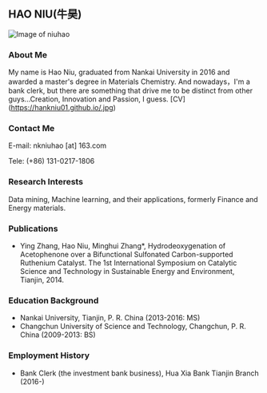 ## HAO NIU(牛昊)

![Image of niuhao](https://hankniu01.github.io/image/niuh.jpg)

### About Me
My name is Hao Niu, graduated from Nankai University in 2016 and awarded a master's degree in Materials Chemistry. And nowadays，I'm a bank clerk, but there are something that drive me to be distinct from other guys...Creation, Innovation and Passion, I guess.
[CV] (https://hankniu01.github.io/.jpg)

### Contact Me
E-mail: nkniuhao [at] 163.com

Tele: (+86) 131-0217-1806

### Research Interests
Data mining, Machine learning, and their applications, formerly Finance and Energy materials.

### Publications
* Ying Zhang, Hao Niu, Minghui Zhang*, Hydrodeoxygenation of Acetophenone over a Bifunctional Sulfonated Carbon-supported Ruthenium Catalyst. The 1st International Symposium on Catalytic Science and Technology in Sustainable Energy and Environment, Tianjin, 2014.

### Education Background
* Nankai University, Tianjin, P. R. China (2013-2016: MS)
* Changchun University of Science and Technology, Changchun, P. R. China (2009-2013: BS)

### Employment History
* Bank Clerk (the investment bank business), Hua Xia Bank Tianjin Branch (2016-)

